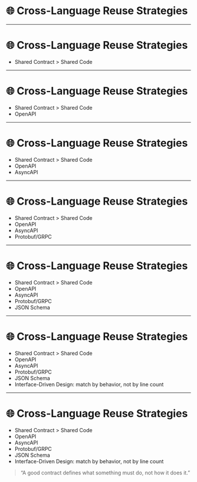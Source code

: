 # 🌐 Cross-Language Reuse Strategies

<!-- 
This section focuses on architectural alignment across polyglot systems.
It introduces strategies that allow teams to reuse behavior through shared contracts rather than shared codebases.
The mindset here is interoperability over uniformity.
-->

---

# 🌐 Cross-Language Reuse Strategies

- Shared Contract > Shared Code  
<!-- Shared contracts create interoperability without enforcing language or stack conformity.
They become the interface glue across services. -->

---

# 🌐 Cross-Language Reuse Strategies

- Shared Contract > Shared Code  
- OpenAPI  
<!-- OpenAPI enables HTTP service definition in a language-agnostic format.
It supports codegen, mocking, validation, and tooling across many ecosystems. -->

---

# 🌐 Cross-Language Reuse Strategies

- Shared Contract > Shared Code  
- OpenAPI  
- AsyncAPI  
<!-- AsyncAPI brings contract discipline to event-driven systems.
Useful for message brokers like Kafka, NATS, and RabbitMQ. -->

---

# 🌐 Cross-Language Reuse Strategies

- Shared Contract > Shared Code  
- OpenAPI  
- AsyncAPI  
- Protobuf/GRPC  
<!-- Protobuf allows high-performance binary contracts.
GRPC adds cross-language stubs with strong typing and streaming support. -->

---

# 🌐 Cross-Language Reuse Strategies

- Shared Contract > Shared Code  
- OpenAPI  
- AsyncAPI  
- Protobuf/GRPC  
- JSON Schema  
<!-- JSON Schema is great for payload validation, document-based services, and testing.
It’s supported widely and complements OpenAPI/AsyncAPI. -->

---

# 🌐 Cross-Language Reuse Strategies

- Shared Contract > Shared Code  
- OpenAPI  
- AsyncAPI  
- Protobuf/GRPC  
- JSON Schema  
- Interface-Driven Design: match by behavior, not by line count  

---

# 🌐 Cross-Language Reuse Strategies

- Shared Contract > Shared Code  
- OpenAPI  
- AsyncAPI  
- Protobuf/GRPC  
- JSON Schema  
- Interface-Driven Design: match by behavior, not by line count  

> “A good contract defines what something must do, not how it does it.”

<!-- Close with the principle: shared contracts enable collaboration between systems,
but interface discipline ensures collaboration between people.
Match intent, not syntax. -->
